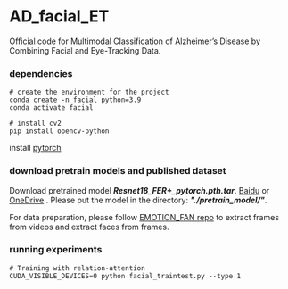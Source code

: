 # AD_facial_ET
Official code for Multimodal Classification of Alzheimer’s Disease by Combining Facial and Eye-Tracking Data.

### dependencies
```
# create the environment for the project
conda create -n facial python=3.9
conda activate facial

# install cv2
pip install opencv-python
```
install [pytorch](https://pytorch.org/get-started/locally/)

### download pretrain models and published dataset
Download pretrained model ***Resnet18_FER+_pytorch.pth.tar***. [Baidu](https://pan.baidu.com/s/1OgxPSSzUhaC9mPltIpp2pg) or [OneDrive](https://1drv.ms/u/s!AhGc2vUv7IQtl1Pt7FhPXr_Kofd5?e=3MvPFX) . Please put the model in the directory: ***"./pretrain_model/"***. 

For data preparation, please follow [EMOTION_FAN repo](https://github.com/Open-Debin/Emotion-FAN/tree/master) to extract frames from videos and extract faces from frames.

### running experiments
```
# Training with relation-attention
CUDA_VISIBLE_DEVICES=0 python facial_traintest.py --type 1
